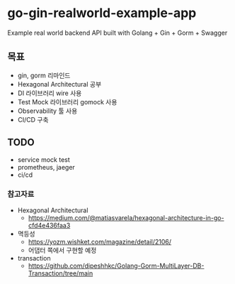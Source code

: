 # go-gin-realworld-example-app

Example real world backend API built with Golang + Gin + Gorm + Swagger

## 목표

- gin, gorm 리마인드
- Hexagonal Architectural 공부
- DI 라이브러리 wire 사용
- Test Mock 라이브러리 gomock 사용
- Observability 툴 사용
- CI/CD 구축

## TODO

- service mock test
- prometheus, jaeger
- ci/cd

### 참고자료

- Hexagonal Architectural
  - https://medium.com/@matiasvarela/hexagonal-architecture-in-go-cfd4e436faa3
- 멱등성 
  - https://yozm.wishket.com/magazine/detail/2106/
  - 어댑터 쪽에서 구현할 예정
- transaction
  - https://github.com/dipeshhkc/Golang-Gorm-MultiLayer-DB-Transaction/tree/main